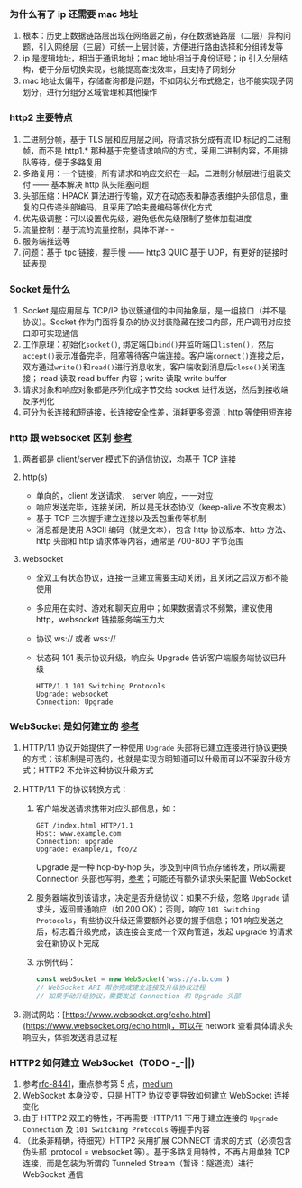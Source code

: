 ### 为什么有了 ip 还需要 mac 地址

1. 根本：历史上数据链路层出现在网络层之前，存在数据链路层（二层）异构问题，引入网络层（三层）可统一上层封装，方便进行路由选择和分组转发等
2. ip 是逻辑地址，相当于通讯地址；mac 地址相当于身份证号；ip 引入分层结构，便于分层切换实现，也能提高查找效率，且支持子网划分
3. mac 地址太偏平，存储查询都是问题，不如网状分布式稳定，也不能实现子网划分，进行分组分区域管理和其他操作

### http2 主要特点

1. 二进制分帧，基于 TLS 层和应用层之间，将请求拆分成有流 ID 标记的二进制帧，而不是 http1.* 那种基于完整请求响应的方式，采用二进制内容，不用排队等待，便于多路复用
2. 多路复用：一个链接，所有请求和响应交织在一起，二进制分帧层进行组装交付 —— 基本解决 http 队头阻塞问题
3. 头部压缩：HPACK 算法进行传输，双方在动态表和静态表维护头部信息，重复的只传递头部编码，且采用了哈夫曼编码等优化方式
4. 优先级调整：可以设置优先级，避免低优先级限制了整体加载进度
5. 流量控制：基于流的流量控制，具体不详- -
6. 服务端推送等
7. 问题：基于 tpc 链接，握手慢 —— http3 QUIC 基于 UDP，有更好的链接时延表现

### Socket 是什么

1. Socket 是应用层与 TCP/IP 协议簇通信的中间抽象层，是一组接口（并不是协议）。Socket 作为门面将复杂的协议封装隐藏在接口内部，用户调用对应接口即可实现通信
2. 工作原理：初始化`socket()`, 绑定端口`bind()`并监听端口`listen()`，然后`accept()`表示准备完毕，阻塞等待客户端连接。客户端`connect()`连接之后，双方通过`write()`和`read()`进行消息收发，客户端收到消息后`close()`关闭连接； read 读取 read buffer 内容；write 读取 write buffer
3. 请求对象和响应对象都是序列化成字节交给 socket 进行发送，然后到接收端反序列化
4. 可分为长连接和短链接，长连接安全性差，消耗更多资源；http 等使用短连接

### http 跟 websocket 区别 [参考](https://www.geeksforgeeks.org/what-is-web-socket-and-how-it-is-different-from-the-http/)

1. 两者都是 client/server 模式下的通信协议，均基于 TCP 连接
2. http(s)
  
    - 单向的，client 发送请求， server 响应，一一对应
    - 响应发送完毕，连接关闭，所以是无状态协议（keep-alive 不改变根本）
    - 基于 TCP 三次握手建立连接以及丢包重传等机制
    - 消息都是使用 ASCII 编码（就是文本），包含 http 协议版本、http 方法、http 头部和 http 请求体等内容，通常是 700-800 字节范围

3. websocket

    - 全双工有状态协议，连接一旦建立需要主动关闭，且关闭之后双方都不能使用
    - 多应用在实时、游戏和聊天应用中；如果数据请求不频繁，建议使用 http，websocket 链接服务端压力大
    - 协议 ws:// 或者 wss://
    - 状态码 101 表示协议升级，响应头 Upgrade 告诉客户端服务端协议已升级

        ```
        HTTP/1.1 101 Switching Protocols
        Upgrade: websocket 
        Connection: Upgrade
        ```

### WebSocket 是如何建立的 [参考](https://developer.mozilla.org/en-US/docs/Web/HTTP/Protocol_upgrade_mechanism#)

1. HTTP/1.1 协议开始提供了一种使用 `Upgrade` 头部将已建立连接进行协议更换的方式；该机制是可选的，也就是实现方明知道可以升级而可以不采取升级方式；HTTP2 不允许这种协议升级方式
2.  HTTP/1.1 下的协议转换方式：

    1.  客户端发送请求携带对应头部信息，如：

        ```
        GET /index.html HTTP/1.1
        Host: www.example.com
        Connection: upgrade
        Upgrade: example/1, foo/2
        ```

        Upgrade 是一种 hop-by-hop 头，涉及到中间节点存储转发，所以需要 Connection 头部也写明，[参考](https://en.wikipedia.org/wiki/Hop-by-hop_transport)；可能还有额外请求头来配置 WebSocket 

    2. 服务器端收到该请求，决定是否升级协议：如果不升级，忽略 `Upgrade` 请求头，返回普通响应（如 200 OK）；否则，响应 `101 Switching Protocols`，有些协议升级还需要额外必要的握手信息；101 响应发送之后，标志着升级完成，该连接会变成一个双向管道，发起 upgrade 的请求会在新协议下完成

    3. 示例代码：

        ```javascript
        const webSocket = new WebSocket('wss://a.b.com')
        // WebSocket API 帮你完成建立连接及升级协议过程
        // 如果手动升级协议，需要发送 Connection 和 Upgrade 头部
        ```


3. 测试网站：[https://www.websocket.org/echo.html](https://www.websocket.org/echo.html)，可以在 network 查看具体请求头响应头，体验发送消息过程


### HTTP2 如何建立 WebSocket（TODO -_-||)

1. 参考[rfc-8441](https://tools.ietf.org/html/rfc8441)，重点参考第 5 点，[medium](https://medium.com/@pgjones/http-2-websockets-81ae3aab36dd)
2. WebSocket 本身没变，只是 HTTP 协议变更导致如何建立 WebSocket 连接变化
3. 由于 HTTP2 双工的特性，不再需要 HTTP/1.1 下用于建立连接的 `Upgrade Connection` 及 `101 Switching Protocols` 等握手内容
4. （此条非精确，待细究）HTTP2 采用扩展 CONNECT 请求的方式（必须包含伪头部 :protocol = websocket 等）。基于多路复用特性，不再占用单独 TCP 连接，而是包装为所谓的 Tunneled Stream（暂译：隧道流）进行 WebSocket 通信